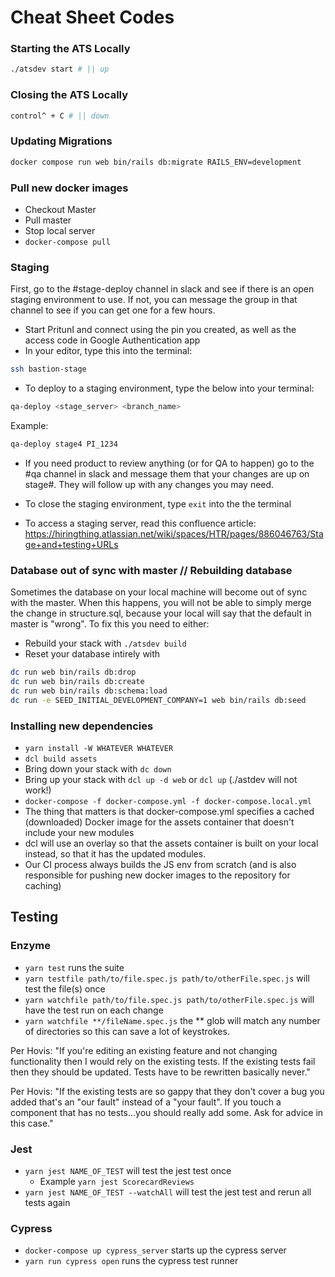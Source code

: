 # Cheat Sheet Codes

### Starting the ATS Locally

```sh
./atsdev start # || up
```
### Closing the ATS Locally

```sh
control^ + C # || down
```

### Updating Migrations

```sh
docker compose run web bin/rails db:migrate RAILS_ENV=development
```

### Pull new docker images

- Checkout Master
- Pull master
- Stop local server
- `docker-compose pull`

### Staging

First, go to the #stage-deploy channel in slack and see if there is an open staging environment to use. If not, you can message the group in that channel to see if you can get one for a few hours.

- Start PritunI and connect using the pin you created, as well as the access code in Google Authentication app
- In your editor, type this into the terminal:

```sh
ssh bastion-stage
```

- To deploy to a staging environment, type the below into your terminal:

```sh
qa-deploy <stage_server> <branch_name>
```
Example:
```sh
qa-deploy stage4 PI_1234
```
- If you need product to review anything (or for QA to happen) go to the #qa channel in slack and message them that your changes are up on stage#. They will follow up with any changes you may need.

- To close the staging environment, type ```exit``` into the the terminal

- To access a staging server, read this confluence article: https://hiringthing.atlassian.net/wiki/spaces/HTR/pages/886046763/Stage+and+testing+URLs

### Database out of sync with master // Rebuilding database

Sometimes the database on your local machine will become out of sync with the master. When this happens, you will not be able to simply merge the change in structure.sql, because your local will say that the default in master is "wrong". To fix this you need to either:

- Rebuild your stack with ```./atsdev build```
- Reset your database intirely with 
```sh 
dc run web bin/rails db:drop
dc run web bin/rails db:create
dc run web bin/rails db:schema:load
dc run -e SEED_INITIAL_DEVELOPMENT_COMPANY=1 web bin/rails db:seed
```

### Installing new dependencies
- ```yarn install -W WHATEVER WHATEVER```
- ```dcl build assets```
- Bring down your stack with ```dc down```
- Bring up your stack with ```dcl up -d web``` or ```dcl up``` (./astdev will not work!)
- ```docker-compose -f docker-compose.yml -f docker-compose.local.yml```
- The thing that matters is that docker-compose.yml specifies a cached (downloaded) Docker image for the assets container that doesn't include your new modules
- dcl will use an overlay so that the assets container is built on your local instead, so that it has the updated modules.
- Our CI process always builds the JS env from scratch (and is also responsible for pushing new docker images to the repository for caching)

## Testing

### Enzyme

- ```yarn test``` runs the suite
- ```yarn testfile path/to/file.spec.js path/to/otherFile.spec.js``` will test the file(s) once
- ```yarn watchfile path/to/file.spec.js path/to/otherFile.spec.js``` will have the test run on each change
- ```yarn watchfile **/fileName.spec.js``` the ** glob will match any number of directories so this can save a lot of keystrokes.

Per Hovis: "If you're editing an existing feature and not changing functionality then I would rely on the existing tests. If the existing tests fail then they should be updated.  Tests have to be rewritten basically never."

Per Hovis: "If the existing tests are so gappy that they don't cover a bug you added that's an "our fault" instead of a "your fault". If you touch a component that has no tests...you should really add some. Ask for advice in this case."

### Jest
- `yarn jest NAME_OF_TEST` will test the jest test once
    - Example `yarn jest ScorecardReviews`
- `yarn jest NAME_OF_TEST --watchAll` will test the jest test and rerun all tests again

### Cypress
- `docker-compose up cypress_server` starts up the cypress server
- `yarn run cypress open` runs the cypress test runner

